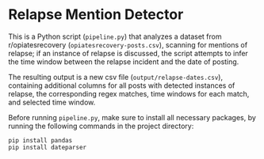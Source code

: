 # Relapse Mention Detector

This is a Python script (`pipeline.py`) that analyzes a dataset from r/opiatesrecovery (`opiatesrecovery-posts.csv`), scanning for mentions of relapse; if an instance of relapse is discussed, the script attempts to infer the time window between the relapse incident and the date of posting.  

The resulting output is a new csv file (`output/relapse-dates.csv`), containing additional columns for all posts with detected instances of relapse, the corresponding regex matches, time windows for each match, and selected time window.

Before running `pipeline.py`, make sure to install all necessary packages, by running the following commands in the project directory: 

  `pip install pandas`  
  `pip install dateparser`
  
  
